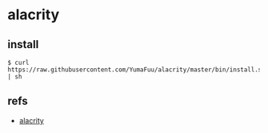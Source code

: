 # alacrity

## install

```
$ curl https://raw.githubusercontent.com/YumaFuu/alacrity/master/bin/install.sh | sh
```

## refs
- [alacrity](https://github.com/alacrity/alacrity) <br>
